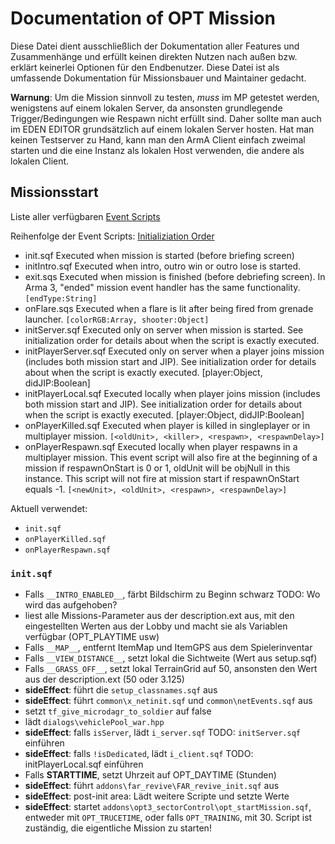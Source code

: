 # Documentation of OPT Mission
Diese Datei dient ausschließlich der Dokumentation aller Features und Zusammenhänge und erfüllt keinen direkten Nutzen nach außen bzw. erklärt keinerlei Optionen für den Endbenutzer. Diese Datei ist als umfassende Dokumentation für Missionsbauer und Maintainer gedacht.

**Warnung**: Um die Mission sinnvoll zu testen, _muss_ im MP getestet werden, wenigstens auf einem lokalen Server, da ansonsten grundlegende Trigger/Bedingungen wie Respawn nicht erfüllt sind. Daher sollte man auch im EDEN EDITOR grundsätzlich auf einem lokalen Server hosten. Hat man keinen Testserver zu Hand, kann man den ArmA Client einfach zweimal starten und die eine Instanz als lokalen Host verwenden, die andere als lokalen Client.

## Missionsstart
Liste aller verfügbaren [Event Scripts](https://community.bistudio.com/wiki/Event_Scripts)

Reihenfolge der Event Scripts: [Initializiation Order](https://community.bistudio.com/wiki/Initialization_Order)

- init.sqf 	Executed when mission is started (before briefing screen)
- initIntro.sqf 	Executed when intro, outro win or outro lose is started.
- exit.sqs 	Executed when mission is finished (before debriefing screen). In Arma 3, "ended" mission event handler has the same functionality. 	`[endType:String]`
- onFlare.sqs 	Executed when a flare is lit after being fired from grenade launcher. 	`[colorRGB:Array, shooter:Object]`
- initServer.sqf 	Executed only on server when mission is started. See initialization order for details about when the script is exactly executed.
- initPlayerServer.sqf 	Executed only on server when a player joins mission (includes both mission start and JIP). See initialization order for details about when the script is exactly executed. 	[player:Object, didJIP:Boolean] 	
- initPlayerLocal.sqf 	Executed locally when player joins mission (includes both mission start and JIP). See initialization order for details about when the script is exactly executed. 	[player:Object, didJIP:Boolean]
- onPlayerKilled.sqf 	Executed when player is killed in singleplayer or in multiplayer mission. `[<oldUnit>, <killer>, <respawn>, <respawnDelay>]`
- onPlayerRespawn.sqf  Executed locally when player respawns in a multiplayer mission. This event script will also fire at the beginning of a mission if respawnOnStart is 0 or 1, oldUnit will be objNull in this instance. This script will not fire at mission start if respawnOnStart equals -1. 	`[<newUnit>, <oldUnit>, <respawn>, <respawnDelay>]`

Aktuell verwendet:
- `init.sqf`
- `onPlayerKilled.sqf`
- `onPlayerRespawn.sqf`

### `init.sqf`
- Falls `__INTRO_ENABLED__`, färbt Bildschirm zu Beginn schwarz TODO: Wo wird das aufgehoben? 
- liest alle Missions-Parameter aus der description.ext aus, mit den eingestellten Werten aus der Lobby und macht sie als Variablen verfügbar (OPT_PLAYTIME usw)
- Falls `__MAP__`, entfernt ItemMap und ItemGPS aus dem Spielerinventar
- Falls `__VIEW_DISTANCE__`, setzt lokal die Sichtweite (Wert aus setup.sqf)
- Falls `__GRASS_OFF__`, setzt lokal TerrainGrid auf 50, ansonsten den Wert aus der description.ext (50 oder 3.125)
- **sideEffect**: führt die `setup_classnames.sqf` aus
- **sideEffect**: führt `common\x_netinit.sqf` und `common\netEvents.sqf` aus
- setzt `tf_give_microdagr_to_soldier` auf false
- lädt `dialogs\vehiclePool_war.hpp`
- **sideEffect**: falls `isServer`, lädt `i_server.sqf` TODO: `initServer.sqf` einführen
- **sideEffect**: falls `!isDedicated`, lädt `i_client.sqf` TODO: initPlayerLocal.sqf einführen
- Falls __STARTTIME__, setzt Uhrzeit auf OPT_DAYTIME (Stunden)
- **sideEffect**: führt `addons\far_revive\FAR_revive_init.sqf` aus
- **sideEffect**: post-init area: Lädt weitere Scripte und setzte Werte 
- **sideEffect**: startet `addons\opt3_sectorControl\opt_startMission.sqf`, entweder mit `OPT_TRUCETIME`, oder falls `OPT_TRAINING`, mit 30. Script ist zuständig, die eigentliche Mission zu starten!






